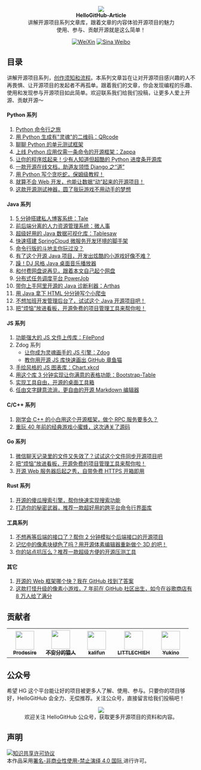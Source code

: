 <p align="center">
  <img src="https://raw.githubusercontent.com/521xueweihan/img/master/hellogithub/logo/readme.gif"/>
  <br><strong>HelloGitHub-Article</strong><br>
  讲解开源项目系列文章库，跟着文章的内容体验开源项目的魅力<br>
  使用、参与、贡献开源就是这么简单！
</p>
<p align="center">
  <a href="https://hellogithub.com/weixin.png"><img src="https://img.shields.io/badge/Talk-%E5%BE%AE%E4%BF%A1%E7%BE%A4-brightgreen.svg?style=popout-square" alt="WeiXin"></a>
  <a href="https://weibo.com/hellogithub"><img src="https://img.shields.io/badge/%E6%96%B0%E6%B5%AA-Weibo-red.svg?style=popout-square" alt="Sina Weibo"></a>
</p>

## 目录

讲解开源项目系列，[创作须知和流程](创作须知.md)。本系列文章旨在让对开源项目感兴趣的人不再畏惧、让开源项目的发起者不再孤单。跟着我们的文章，你会发现编程的乐趣、使用和发现参与开源项目如此简单。欢迎联系我们给我们投稿，让更多人爱上开源、贡献开源～ ​

#### Python 系列

1. [Python 命令行之旅](contents/Python/cmdline/catalog.md)
2. [用 Python 生成有"灵魂"的二维码：QRcode](contents/Python/QRcode/content.md)
3. [聊聊 Python 的单元测试框架](contents/Python/unittest/catalog.md)
4. [上线 Python 应用仅需一条命令的开源框架：Zappa](contents/Python/Zappa/content.md)
5. [让你的程序炫起来！少有人知道但超酷的 Python 进度条开源库](contents/Python/alive-progress/content.md)
6. [一款开源在线文档，助道友领悟 Django 之“道”](contents/Python/MrDoc/content.md)
7. [用 Python 写个贪吃蛇，保姆级教程！](contents/Python/snake/content.md)
8. [就算不会 Web 开发，也能让数据“动”起来的开源项目！](contents/Python/Streamlit/content.md)
9. [这款开源测试神器，圆了我玩游戏不用动手的梦想](contents/Python/airtest/content.md)

#### Java 系列

1. [5 分钟搭建私人博客系统：Tale](contents/Java/Tale/content.md)
2. [前后端分离的人力资源管理系统：微人事](contents/Java/vhr/content.md)
3. [超级好用的 Java 数据可视化库：Tablesaw](contents/Java/tablesaw/content.md)
4. [快速搭建 SpringCloud 微服务开发环境的脚手架](contents/Java/SpringCloud/content.md)
5. [命令行版的斗地主你玩过没？](contents/Java/landlords/content.md)
6. [有了这个开源 Java 项目，开发出炫酷的小游戏好像不难？](contents/Java/FXGLGames/content.md)
7. [躁！DJ 风格 Java 桌面音乐播放器](contents/Java/XR3Player/content.md)
8. [和付费网盘说再见，跟着本文自己起个网盘](contents/Java/netdisc/content.md)
9. [分布式任务调度平台 PowerJob](contents/Java/PowerJob/catalog.md)
10. [带你上手阿里开源的 Java 诊断利器：Arthas](contents/Java/Arthas/content.md)
11. [用 Java 拿下 HTML 分分钟写个小爬虫](contents/Java/jsoup/content.md)
12. [不想加班开发管理后台了，试试这个 Java 开源项目吧！](contents/Java/eladmin/content.md)
13. [把“烦恼”放进看板，开源免费的项目管理工具来帮你啦！](contents/Golang/Taskcafe/content.md)

#### JS 系列

1. [功能强大的 JS 文件上传库：FilePond](contents/JavaScript/FilePond/content.md)
2. Zdog 系列
   - [让你成为灵魂画手的 JS 引擎：Zdog](contents/JavaScript/Zdog/content.md)
   - [教你用开源 JS 库快速画出 GitHub 章鱼猫](contents/JavaScript/Zdog_advance/content.md)
3. [手绘风格的 JS 图表库：Chart.xkcd](contents/JavaScript/Chart.xkcd/content.md)
4. [用这个库 3 分钟实现让你满意的表格功能：Bootstrap-Table](contents/JavaScript/Bootstrap_Table/content.md)
5. [实现工具自由，开源的桌面工具箱](contents/JavaScript/rubick/content.md)
6. [任由文字肆意流淌，更自由的开源 Markdown 编辑器](contents/JavaScript/milkdown/content.md)

#### C/C++ 系列

1. [刚学会 C++ 的小白用这个开源框架，做个 RPC 服务要多久？](contents/C++/rest_rpc/content.md)
2. [重玩 40 年前的经典游戏小蜜蜂，这次通关了源码](contents/C/si78c/content.md)

#### Go 系列

1. [微信聊天记录里的文件又失效了？试试这个文件同步开源项目吧](contents/Golang/Syncthing/content.md)
2. [把“烦恼”放进看板，开源免费的项目管理工具来帮你啦！](contents/Golang/Taskcafe/content.md)
3. [开源 Web 服务器后起之秀，自带免费 HTTPS 开箱即用](contents/Golang/Caddy/content.md)


#### Rust 系列

1. [开源的傻瓜搜索引擎，帮你快速实现搜索功能](contents/Rust/MeiliSearch/content.md)
2. [打造你的秘密武器，推荐一款超好用的跨平台命令行界面库](contents/Rust/tui.rs/content.md)

#### 工具系列

1. [不想再等后端的接口了？帮你 2 分钟模拟个后端接口的开源项目](contents/Tool/moco/content.md)
2. [记忆中的像素块褪色了吗？用开源体素编辑器重新做个 3D 的吧！](contents/Tool/goxel/content.md)
3. [你的站点抗压么？推荐一款超级方便的开源压测工具](contents/Tool/vegeta/content.md)

#### 其它

1. [开源的 Web 框架哪个快？我在 GitHub 找到了答案](contents/Other/web-frameworks/content.md)
2. [这款打怪升级的像素小游戏，7 年前在 GitHub 社区出生，如今在谷歌商店有 8 万人给了满分](contents/Other/shattered-pixel-dungeon/content.md)

## 贡献者

<table>
  <tbody>
    <tr>
      <th align="center" style="width: 80px;">
        <a href="https://github.com/Prodesire">
          <img src="https://avatars1.githubusercontent.com/u/15667365?s=50&v=4" style="width: 50px;"><br>
          <sub>Prodesire</sub>
        </a><br>
      </th>
      <th align="center" style="width: 80px;">
        <a href="https://github.com/hellowHuaairen">
          <img src="https://avatars2.githubusercontent.com/u/19610305?s=50&v=4" style="width: 50px;"><br>
          <sub>不安分的猿人</sub>
        </a><br>
      </th>
      <th align="center" style="width: 80px;">
        <a href="https://github.com/kalifun">
          <img src="https://avatars2.githubusercontent.com/u/37646342?s=50&v=4" style="width: 50px;"><br>
          <sub>kalifun</sub>
        </a><br>
      </th>
      <th align="center" style="width: 80px;">
        <a href="https://github.com/LITTLECHIEH">
          <img src="https://avatars1.githubusercontent.com/u/45623023?s=50&v=4" style="width: 50px;"><br>
          <sub>LITTLECHIEH</sub>
        </a><br>
      </th>
      <th align="center" style="width: 80px;">
        <a href="https://github.com/KFCFans">
          <img src="https://avatars3.githubusercontent.com/u/9402086?s=50&v=4" style="width: 50px;"><br>
          <sub>Yukino</sub>
        </a><br>
      </th>
    </tr>
  </tbody>
</table>

## 公众号

希望 HG 这个平台能让好的项目被更多人了解、使用、参与。只要你的项目够好，HelloGitHub 会全力、无偿推荐。关注公众号，直接留言给我们投稿吧！

<p align="center">
  <img src="https://raw.githubusercontent.com/521xueweihan/img/master/hellogithub/logo/weixin.png" style="max-width:70%;"><br>
欢迎关注 HelloGitHub 公众号，获取更多开源项目的资料和内容。
</p>

## 声明

<a rel="license" href="https://creativecommons.org/licenses/by-nc-nd/4.0/deed.zh"><img alt="知识共享许可协议" style="border-width: 0" src="https://licensebuttons.net/l/by-nc-nd/4.0/88x31.png"></a><br>本作品采用<a rel="license" href="https://creativecommons.org/licenses/by-nc-nd/4.0/deed.zh">署名-非商业性使用-禁止演绎 4.0 国际 </a>进行许可。

